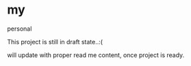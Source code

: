 my
==

personal

This project is still in draft state..:(

will update with proper read me content, once project is ready.
